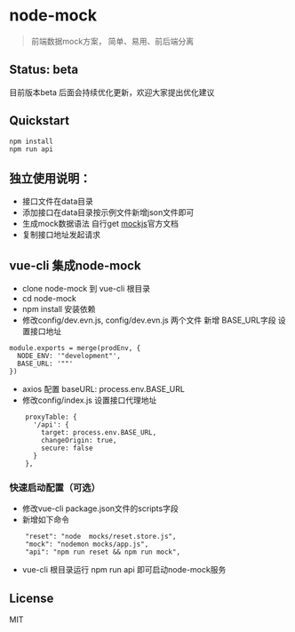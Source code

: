 # node-mock

> 前端数据mock方案， 简单、易用、前后端分离

## Status: beta

目前版本beta 后面会持续优化更新，欢迎大家提出优化建议

## Quickstart

```
npm install
npm run api
```

## 独立使用说明：
- 接口文件在data目录
- 添加接口在data目录按示例文件新增json文件即可
- 生成mock数据语法 自行get [mockjs](http://mockjs.com/)官方文档
- 复制接口地址发起请求

## vue-cli 集成node-mock
- clone node-mock 到 vue-cli 根目录
- cd node-mock
- npm install 安装依赖
- 修改config/dev.evn.js, config/dev.evn.js 两个文件 新增 BASE_URL字段 设置接口地址
```
module.exports = merge(prodEnv, {
  NODE_ENV: '"development"',
  BASE_URL: '""'
})
```
- axios 配置 baseURL: process.env.BASE_URL
- 修改config/index.js 设置接口代理地址

```
    proxyTable: {
      '/api': {
        target: process.env.BASE_URL,
        changeOrigin: true,
        secure: false
      }
    },
```
### 快速启动配置（可选）
- 修改vue-cli package.json文件的scripts字段
- 新增如下命令
```$xslt
    "reset": "node  mocks/reset.store.js",
    "mock": "nodemon mocks/app.js",
    "api": "npm run reset && npm run mock",
```
- vue-cli 根目录运行 npm run api 即可启动node-mock服务


## License
MIT
